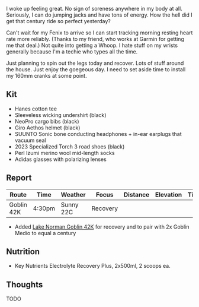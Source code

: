 I woke up feeling great. No sign of soreness anywhere in my body at all. Seriously, I can do jumping jacks and have tons of energy. How the hell did I get that century ride so perfect yesterday?

Can't wait for my Fenix to arrive so I can start tracking morning resting heart rate more reliably. (Thanks to my friend, who works at Garmin for getting me that deal.) Not quite into getting a Whoop. I hate stuff on my wrists generally because I'm a techie who types all the time. 

Just planning to spin out the legs today and recover. Lots of stuff around the house. Just enjoy the goegeous day. I need to set aside time to install my 160mm cranks at some point.
## Kit

- Hanes cotton tee
- Sleeveless wicking undershirt (black)
- NeoPro cargo bibs (black)
- Giro Aethos helmet (black)
- SUUNTO Sonic bone conducting headphones + in-ear earplugs that vacuum seal
- 2023 Specialized Torch 3 road shoes (black)
- Perl Izumi merino wool mid-length socks
- Adidas glasses with polarizing lenses
## Report

| Route      | Time   | Weather   | Focus    | Distance | Elevation | Time | NPower | TSS |
| ---------- | ------ | --------- | -------- | -------- | --------- | ---- | ------ | --- |
| Goblin 42K | 4:30pm | Sunny 22C | Recovery |          |           |      | 150    |     |

- Added [Lake Norman Goblin 42K](https://www.strava.com/segments/38803916) for recovery and to pair with 2x Goblin Medio to equal a century
## Nutrition

- Key Nutrients Electrolyte Recovery Plus, 2x500ml, 2 scoops ea.
## Thoughts

TODO




